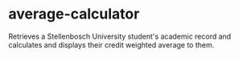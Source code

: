 # average-calculator
Retrieves a Stellenbosch University student's academic record and calculates and displays their credit weighted average to them.
